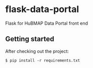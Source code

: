 # flask-data-portal
Flask for HuBMAP Data Portal front end

## Getting started
After checking out the project:
```
$ pip install -r requirements.txt
```
